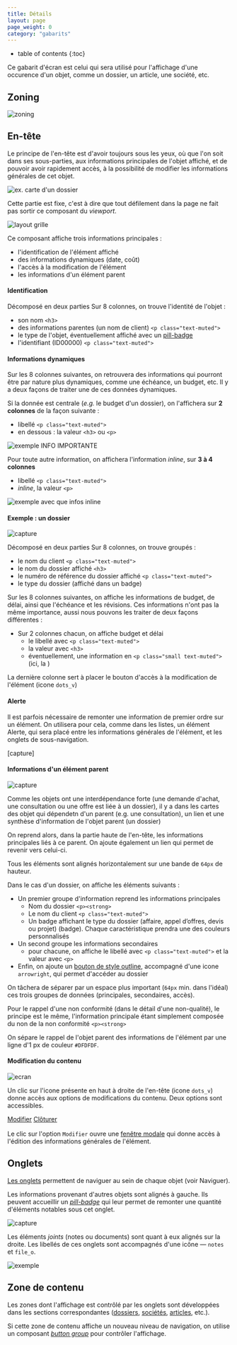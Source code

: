 ```yaml
---
title: Détails
layout: page
page_weight: 0
category: "gabarits"
---
```

* table of contents
{:toc}

Ce gabarit d'écran est celui qui sera utilisé pour l'affichage d'une occurence d'un objet, comme un dossier, un article, une société, etc.

## Zoning ##
![zoning](assets/images/gabarits.details-1.png)

## En-tête ##

Le principe de l'en-tête est d'avoir toujours sous les yeux, où que l'on soit dans ses sous-parties, aux informations principales de l'objet affiché, et de pouvoir avoir rapidement accès, à la possibilité de modifier les informations générales de cet objet.

![ex. carte d'un dossier](assets/images/gabarits.details-2.png)

Cette partie est fixe, c'est à dire que tout défilement dans la page ne fait pas sortir ce composant du *viewport*. 

![layout grille](assets/images/gabarits.details-3.png)

Ce composant affiche trois informations principales :
- l'identification de l'élément affiché
- des informations dynamiques (date, coût)
- l'accès à la modification de l'élément
- les informations d'un élément parent

#### Identification ####

Décomposé en deux parties
Sur 8 colonnes, on trouve l'identité de l'objet :
- son nom `<h3>`
- des informations parentes (un nom de client) `<p class="text-muted">`
- le type de l'objet, éventuellement affiché avec un [pill-badge](https://getbootstrap.com/docs/4.5/components/badge/#pill-badges)
- l'identifiant (ID00000) `<p class="text-muted">`

#### Informations dynamiques ####
Sur les 8 colonnes suivantes, on retrouvera des informations qui pourront être par nature plus dynamiques, comme une échéance, un budget, etc.
Il y a deux façons de traiter une de ces données dynamiques. 

Si la donnée est centrale (*e.g.* le budget d'un dossier), on l'affichera sur **2 colonnes** de la façon suivante :

- libellé `<p class="text-muted">`
- en dessous : la valeur `<h3>` ou `<p>`

![exemple INFO IMPORTANTE](assets/images/gabarits.details-4.png)

Pour toute autre information, on affichera l'information *inline*, sur **3 à 4 colonnes**
- libellé `<p class="text-muted">` 
- *inline*, la valeur `<p>`

![exemple avec que infos inline](assets/images/gabarits.details-5.png)

#### Exemple : un dossier ####

![ capture ](assets/images/gabarits.details-6.png)

Décomposé en deux parties
Sur 8 colonnes, on trouve groupés :
- le nom du client `<p class="text-muted">`
- le nom du dossier affiché `<h3>`
- le numéro de référence du dossier affiché `<p class="text-muted">`
- le type du dossier (affiché dans un badge)

Sur les 8 colonnes suivantes, on affiche les informations de budget, de délai, ainsi que l'échéance et les révisions. Ces informations n'ont pas la même importance, aussi nous pouvons les traiter de deux façons différentes :
- Sur 2 colonnes chacun, on affiche budget et délai
  - le libellé avec `<p class="text-muted">`
  - la valeur avec `<h3>`
  - éventuellement, une information en `<p class="small text-muted">` (ici, la )

La dernière colonne sert à placer le bouton d'accès à la modification de l'élément (icone `dots_v`)

#### Alerte ####
Il est parfois nécessaire de remonter une information de premier ordre sur un élément. On utilisera pour cela, comme dans les listes, un élément Alerte, qui sera placé entre les informations générales de l'élément, et les onglets de sous-navigation.

[capture]

#### Informations d'un élément parent ####

![ capture ](assets/images/gabarits.details-7.png)

Comme les objets ont une interdépendance forte (une demande d'achat, une consultation ou une offre est liée à un dossier), il y a dans les cartes des objet qui dépendetn d'un parent (e.g. une consultation), un lien et une synthèse d'information de l'objet parent (un dossier)

On reprend alors, dans la partie haute de l'en-tête, les informations principales liés à ce parent. On ajoute également un lien qui permet de revenir vers celui-ci.

Tous les éléments sont alignés horizontalement sur une bande de `64px` de hauteur.

Dans le cas d'un dossier, on affiche les éléments suivants :
- Un premier groupe d'information reprend les informations principales
  - Nom du dossier `<p><strong>`
  - Le nom du client `<p class="text-muted">`
  - Un badge affichant le type du dossier (affaire, appel d’offres, devis ou projet) (badge). Chaque caractéristique prendra une des couleurs personnalisés
- Un second groupe les informations secondaires
  - pour chacune, on affiche le libellé avec `<p class="text-muted">` et la valeur avec `<p>`
- Enfin, on ajoute un [bouton de style outline](https://getbootstrap.com/docs/4.5/components/buttons/#outline-buttons), accompagné d'une icone `arrowright`, qui permet d'accéder au dossier

On tâchera de séparer par un espace plus important (`64px` min. dans l'idéal) ces trois groupes de données (principales, secondaires, accès).

Pour le rappel d'une non conformité (dans le détail d'une non-qualité), le principe est le même, l'information principale étant simplement composée du non de la non conformité `<p><strong>`

On sépare le rappel de l'objet parent des informations de l'élément par une ligne d'1 px de couleur `#DFDFDF`.

#### Modification du contenu ####

![ecran](assets/images/4.2.2-dossier.png)

Un clic sur l'icone présente en haut à droite de l'en-tête (icone `dots_v`) donne accès aux options de modifications du contenu. Deux options sont accessibles.

<div class="dropdown-menu" style="position: static;display: block; float: none; margin-bottom: 1rem;">
  <a class="dropdown-item" href="#">Modifier</a>
  <a class="dropdown-item" href="#">Clôturer</a>
</div>

Le clic sur l'option `Modifier` ouvre une [fenêtre modale](comp.modales.html) qui donne accès à l'édition des informations générales de l'élément.

## Onglets ##

[Les onglets](https://getbootstrap.com/docs/4.5/components/navs/#tabs) permettent de naviguer au sein de chaque objet (voir Naviguer).

Les informations provenant d'autres objets sont alignés à gauche. Ils peuvent accueillir un [*pill-badge*](https://getbootstrap.com/docs/4.5/components/badge/#pill-badges) qui leur permet de remonter une quantité d'éléments notables sous cet onglet.

![ capture ](assets/images/gabarits.details-8.png)

Les éléments _joints_ (notes ou documents) sont quant à eux alignés sur la droite. Les libellés de ces onglets sont accompagnés d'une icône ― `notes` et `file_o`.

![ exemple ](assets/images/gabarits.details-9.png)


## Zone de contenu ##

Les zones dont l'affichage est contrôlé par les onglets sont développées dans les sections correspondantes ([dossiers](ui.dossiers.html), [sociétés](ui.societes.html), [articles](ui.articles.html), etc.).

Si cette zone de contenu affiche un nouveau niveau de navigation, on utilise un composant [*button group*](https://getbootstrap.com/docs/4.5/components/button-group/#basic-example) pour contrôler l'affichage.

